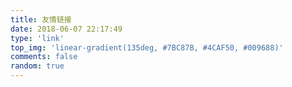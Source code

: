 ```yaml
---
title: 友情链接
date: 2018-06-07 22:17:49
type: 'link'
top_img: 'linear-gradient(135deg, #7BC87B, #4CAF50, #009688)'
comments: false
random: true
---
```

